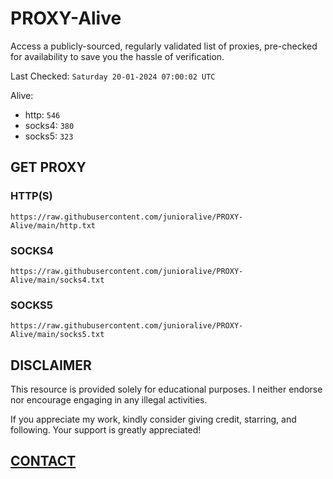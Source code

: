 # PROXY-Alive

Access a publicly-sourced, regularly validated list of proxies, pre-checked for availability to save you the hassle of verification.

Last Checked: `Saturday 20-01-2024 07:00:02 UTC`

Alive:
- http: `546`
- socks4: `380`
- socks5: `323`

## GET PROXY

### HTTP(S)

```https://raw.githubusercontent.com/junioralive/PROXY-Alive/main/http.txt```

### SOCKS4

```https://raw.githubusercontent.com/junioralive/PROXY-Alive/main/socks4.txt```

### SOCKS5

```https://raw.githubusercontent.com/junioralive/PROXY-Alive/main/socks5.txt```

## DISCLAIMER

This resource is provided solely for educational purposes. I neither endorse nor encourage engaging in any illegal activities.

If you appreciate my work, kindly consider giving credit, starring, and following. Your support is greatly appreciated! 

## [CONTACT](https://t.me/TheJuniorAlive)
